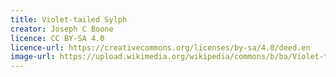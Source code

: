 ```yaml
---
title: Violet-tailed Sylph
creator: Joseph C Boone
licence: CC BY-SA 4.0
licence-url: https://creativecommons.org/licenses/by-sa/4.0/deed.en
image-url: https://upload.wikimedia.org/wikipedia/commons/b/ba/Violet-tailed_Sylph_2_JCB.jpg
---
```

